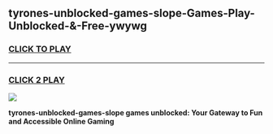 
## tyrones-unblocked-games-slope-Games-Play-Unblocked-&-Free-ywywg
<h3>
<a href="https://premium76.site?title=tyrones-unblocked-games-slope&ref=24A">CLICK TO PLAY</a></h3>
<hr>

<h3>
<a href="https://premium76.site?title=tyrones-unblocked-games-slope&ref=24A">CLICK 2 PLAY</a>
  
</h3>

<a href="https://premium76.site?title=tyrones-unblocked-games-slope&ref=24A"><img src="https://clearcache.store/games.png"></a>


**tyrones-unblocked-games-slope games unblocked: Your Gateway to Fun and Accessible Online Gaming**
